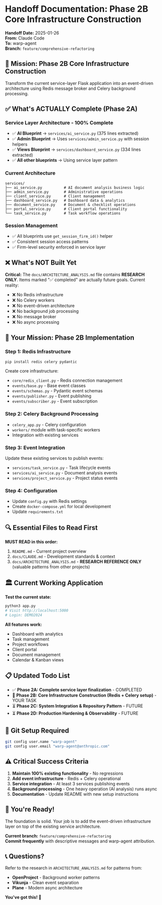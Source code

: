 # Handoff Documentation: Phase 2B Core Infrastructure Construction

**Handoff Date:** 2025-01-26  
**From:** Claude Code  
**To:** warp-agent  
**Branch:** `feature/comprehensive-refactoring`

## 🎯 **Mission: Phase 2B Core Infrastructure Construction**

Transform the current service-layer Flask application into an event-driven architecture using Redis message broker and Celery background processing.

## ✅ **What's ACTUALLY Complete (Phase 2A)**

### **Service Layer Architecture - 100% Complete**
- ✅ **AI Blueprint** → `services/ai_service.py` (375 lines extracted)
- ✅ **Admin Blueprint** → Uses `services/admin_service.py` with session helpers
- ✅ **Views Blueprint** → `services/dashboard_service.py` (334 lines extracted)
- ✅ **All other blueprints** → Using service layer pattern

### **Current Architecture**
```
services/
├── ai_service.py          # AI document analysis business logic
├── admin_service.py       # Administrative operations  
├── client_service.py      # Client management
├── dashboard_service.py   # Dashboard data & analytics
├── document_service.py    # Document & checklist operations
├── portal_service.py      # Client portal functionality
└── task_service.py        # Task workflow operations
```

### **Session Management**
- ✅ All blueprints use `get_session_firm_id()` helper
- ✅ Consistent session access patterns
- ✅ Firm-level security enforced in service layer

## ❌ **What's NOT Built Yet**

**Critical:** The `docs/ARCHITECTURE_ANALYSIS.md` file contains **RESEARCH ONLY**. Items marked "✅ completed" are actually future goals. Current reality:

- ❌ No Redis infrastructure
- ❌ No Celery workers  
- ❌ No event-driven architecture
- ❌ No background job processing
- ❌ No message broker
- ❌ No async processing

## 🎯 **Your Mission: Phase 2B Implementation**

### **Step 1: Redis Infrastructure**
```bash
pip install redis celery pydantic
```

Create core infrastructure:
- `core/redis_client.py` - Redis connection management
- `events/base.py` - Base event classes
- `events/schemas.py` - Pydantic event schemas
- `events/publisher.py` - Event publishing
- `events/subscriber.py` - Event subscription

### **Step 2: Celery Background Processing**
- `celery_app.py` - Celery configuration
- `workers/` module with task-specific workers
- Integration with existing services

### **Step 3: Event Integration**
Update these existing services to publish events:
- `services/task_service.py` - Task lifecycle events
- `services/ai_service.py` - Document analysis events  
- `services/project_service.py` - Project status events

### **Step 4: Configuration**
- Update `config.py` with Redis settings
- Create `docker-compose.yml` for local development
- Update `requirements.txt`

## 🔍 **Essential Files to Read First**

**MUST READ in this order:**
1. `README.md` - Current project overview
2. `docs/CLAUDE.md` - Development standards & context
3. `docs/ARCHITECTURE_ANALYSIS.md` - **RESEARCH REFERENCE ONLY** (valuable patterns from other projects)

## 🏛️ **Current Working Application**

**Test the current state:**
```bash
python3 app.py
# Visit http://localhost:5000
# Login: DEMO2024
```

**All features work:**
- Dashboard with analytics
- Task management  
- Project workflows
- Client portal
- Document management
- Calendar & Kanban views

## 📋 **Updated Todo List**

- ✅ **Phase 2A: Complete service layer finalization** - COMPLETED
- 🎯 **Phase 2B: Core Infrastructure Construction (Redis + Celery setup)** - YOUR TASK
- ⏳ **Phase 2C: System Integration & Repository Pattern** - FUTURE
- ⏳ **Phase 2D: Production Hardening & Observability** - FUTURE

## 🔧 **Git Setup Required**

```bash
git config user.name "warp-agent"
git config user.email "warp-agent@anthropic.com"
```

## ⚠️ **Critical Success Criteria**

1. **Maintain 100% existing functionality** - No regressions
2. **Add event infrastructure** - Redis + Celery operational  
3. **Service integration** - At least 3 services publishing events
4. **Background processing** - One heavy operation (AI analysis) runs async
5. **Documentation** - Update README with new setup instructions

## 🚀 **You're Ready!**

The foundation is solid. Your job is to add the event-driven infrastructure layer on top of the existing service architecture. 

**Current branch:** `feature/comprehensive-refactoring`  
**Commit frequently** with descriptive messages and warp-agent attribution.

## 📞 **Questions?**

Refer to the research in `ARCHITECTURE_ANALYSIS.md` for patterns from:
- **OpenProject** - Background worker patterns
- **Vikunja** - Clean event separation  
- **Plane** - Modern async architecture

**You've got this! 🎯**